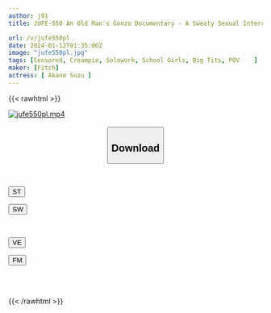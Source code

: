 ```yaml
---
author: j91
title: JUFE-550 An Old Man's Gonzo Documentary - A Sweaty Sexual Intercourse That Devours Rich And Sticky Body Fluids - Suzu Aiho

url: /v/jufe550pl
date: 2024-01-12T01:35:00Z
image: "jufe550pl.jpg"
tags: [Censored, Creampie, Solowork, School Girls, Big Tits, POV	]
maker: [Fitch]
actress: [ Akane Suzu ]
---
```



{{< rawhtml >}}

<div class="video" data-videoid="BBW9g4zOZBUW6d">
    <a href="javascript:;">
        <img src="/v/jufe550pl/jufe550pl.jpg" width="WIDTH" height="HEIGHT" alt="jufe550pl.mp4" loading="lazy">
    </a>
</div>

<script type="text/javascript" src="https://j91.asia/asset/on-demand-st.js"></script>

<br>
  <link rel="stylesheet" href="https://j91.asia/asset/bs5.css">
  
  <center>
  <button class="btn btn-primary" type="button" data-bs-toggle="collapse" data-bs-target=".multi-collapse" aria-expanded="false" aria-controls="multiCollapseExample1 multiCollapseExample2"><h2>Download</h2></button></center>
</p>
<div class="row">
  <div class="col">
    <div class="collapse multi-collapse" id="multiCollapseExample1">
      <div class="card card-body">
	      	      <br>
<div class="buttons">  
<p><a href="https://streamtape.to/v/BBW9g4zOZBUW6d" target="_blank"><button class="btn-hover color-3"><i class="fa fa-download"></i> ST</button></a></p>
<p><a href="https://flaswish.com/h89rya4fq9wr" target="_blank"><button class="btn-hover color-2"><i class="fa fa-download"></i> SW</button></a></p></div>
    </div>
  </div>
</div>
  <div class="col">
    <div class="collapse multi-collapse" id="multiCollapseExample2">
      <div class="card card-body">
	      <br>
<div class="buttons">
<p><a href="javascript:;" target="_blank"><button class="btn-hover color-9"><i class="fa fa-download"></i> VE</button></a></p>
<p><a href="javascript:;" target="_blank"><button class="btn-hover color-8"><i class="fa fa-download"></i> FM</button></a></p></div>
<br><br>
      </div>
    </div>
  </div>
</div>

{{< /rawhtml >}}